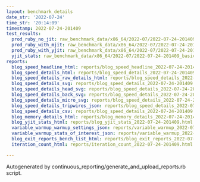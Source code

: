 ```yaml
---
layout: benchmark_details
date_str: '2022-07-24'
time_str: '20:14:09'
timestamp: 2022-07-24-201409
test_results:
  prod_ruby_no_jit: raw_benchmark_data/x86_64/2022-07/2022-07-24-201409_basic_benchmark_prod_ruby_no_jit.json
  prod_ruby_with_mjit: raw_benchmark_data/x86_64/2022-07/2022-07-24-201409_basic_benchmark_prod_ruby_with_mjit.json
  prod_ruby_with_yjit: raw_benchmark_data/x86_64/2022-07/2022-07-24-201409_basic_benchmark_prod_ruby_with_yjit.json
  yjit_stats: raw_benchmark_data/x86_64/2022-07/2022-07-24-201409_basic_benchmark_yjit_stats.json
reports:
  blog_speed_headline_html: reports/blog_speed_headline_2022-07-24-201409.html
  blog_speed_details_html: reports/blog_speed_details_2022-07-24-201409.html
  blog_speed_details_raw_details_html: reports/blog_speed_details_2022-07-24-201409.raw_details.html
  blog_speed_details_svg: reports/blog_speed_details_2022-07-24-201409.svg
  blog_speed_details_head_svg: reports/blog_speed_details_2022-07-24-201409.head.svg
  blog_speed_details_back_svg: reports/blog_speed_details_2022-07-24-201409.back.svg
  blog_speed_details_micro_svg: reports/blog_speed_details_2022-07-24-201409.micro.svg
  blog_speed_details_tripwires_json: reports/blog_speed_details_2022-07-24-201409.tripwires.json
  blog_speed_details_csv: reports/blog_speed_details_2022-07-24-201409.csv
  blog_memory_details_html: reports/blog_memory_details_2022-07-24-201409.html
  blog_yjit_stats_html: reports/blog_yjit_stats_2022-07-24-201409.html
  variable_warmup_warmup_settings_json: reports/variable_warmup_2022-07-24-201409.warmup_settings.json
  variable_warmup_stats_of_interest_json: reports/variable_warmup_2022-07-24-201409.stats_of_interest.json
  blog_exit_reports_bench_list_html: reports/blog_exit_reports_2022-07-24-201409.bench_list.html
  iteration_count_html: reports/iteration_count_2022-07-24-201409.html

---
```

Autogenerated by continuous_reporting/generate_and_upload_reports.rb script.
